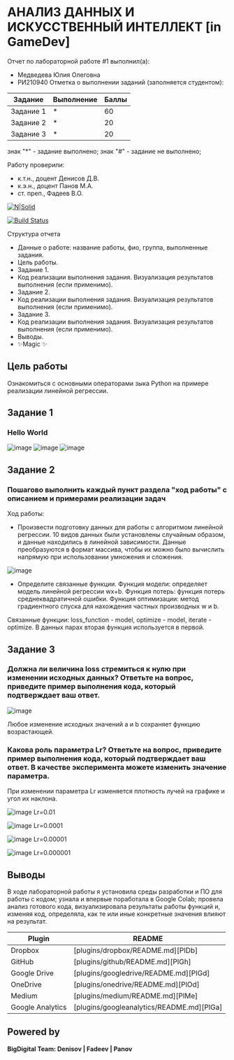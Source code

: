 # АНАЛИЗ ДАННЫХ И ИСКУССТВЕННЫЙ ИНТЕЛЛЕКТ [in GameDev]
Отчет по лабораторной работе #1 выполнил(а):
- Медведева Юлия Олеговна
- РИ210940
Отметка о выполнении заданий (заполняется студентом):

| Задание | Выполнение | Баллы |
| ------ | ------ | ------ |
| Задание 1 | * | 60 |
| Задание 2 | * | 20 |
| Задание 3 | * | 20 |

знак "*" - задание выполнено; знак "#" - задание не выполнено;

Работу проверили:
- к.т.н., доцент Денисов Д.В.
- к.э.н., доцент Панов М.А.
- ст. преп., Фадеев В.О.

[![N|Solid](https://cldup.com/dTxpPi9lDf.thumb.png)](https://nodesource.com/products/nsolid)

[![Build Status](https://travis-ci.org/joemccann/dillinger.svg?branch=master)](https://travis-ci.org/joemccann/dillinger)

Структура отчета

- Данные о работе: название работы, фио, группа, выполненные задания.
- Цель работы.
- Задание 1.
- Код реализации выполнения задания. Визуализация результатов выполнения (если применимо).
- Задание 2.
- Код реализации выполнения задания. Визуализация результатов выполнения (если применимо).
- Задание 3.
- Код реализации выполнения задания. Визуализация результатов выполнения (если применимо).
- Выводы.
- ✨Magic ✨

## Цель работы
Ознакомиться с основными операторами зыка Python на примере реализации линейной регрессии.

## Задание 1
### Hello World
![image](https://user-images.githubusercontent.com/62373163/192707909-84e3044e-8bb1-4717-8356-38ac4d514d58.png)
![image](https://user-images.githubusercontent.com/62373163/192707995-266aadab-e8f9-42a5-80b2-c75586408712.png)
![image](https://user-images.githubusercontent.com/62373163/192712624-d4a9fd26-0577-4d8a-abcb-e9474d0d0f52.png)


## Задание 2
### Пошагово выполнить каждый пункт раздела "ход работы" с описанием и примерами реализации задач
Ход работы:
- Произвести подготовку данных для работы с алгоритмом линейной регрессии. 10 видов данных были установлены случайным образом, и данные находились в линейной зависимости. Данные преобразуются в формат массива, чтобы их можно было вычислить напрямую при использовании умножения и сложения.

![image](https://user-images.githubusercontent.com/62373163/192714544-add8bf01-61e4-4783-a900-4bba394fedbf.png)

- Определите связанные функции. Функция модели: определяет модель линейной регрессии wx+b. Функция потерь: функция потерь среднеквадратичной ошибки. Функция оптимизации: метод градиентного спуска для нахождения частных производных w и b.

Связанные функции: loss_function - model, optimize - model, iterate - optimize. В данных парах вторая функция используется в первой.


## Задание 3
### Должна ли величина loss стремиться к нулю при изменении исходных данных? Ответьте на вопрос, приведите пример выполнения кода, который подтверждает ваш ответ.

![image](https://user-images.githubusercontent.com/62373163/192719996-09c8b158-1b09-4fa3-ac6a-cd266153509e.png)

Любое изменение исходных значений a и b сохраняет функцию возрастающей.

### Какова роль параметра Lr? Ответьте на вопрос, приведите пример выполнения кода, который подтверждает ваш ответ. В качестве эксперимента можете изменить значение параметра.

При изменении параметра Lr изменяется плотность лучей на графике и угол их наклона.

![image](https://user-images.githubusercontent.com/62373163/192724948-cb5d8730-9c93-4da9-a5b6-99c1adae2bc1.png) Lr=0.01

![image](https://user-images.githubusercontent.com/62373163/192724817-6882eb4f-759b-4198-8bd1-a0720ed2b9f7.png) Lr=0.0001

![image](https://user-images.githubusercontent.com/62373163/192725216-8b608a68-0ca6-45e0-87ce-20d8dc63c836.png) Lr=0.00001

![image](https://user-images.githubusercontent.com/62373163/192725104-35ac0859-8778-4a14-86e7-ffc2ccc3d4c7.png) Lr=0.000001



## Выводы

В ходе лабораторной работы я установила среды разработки и ПО для работы с кодом; узнала и впервые поработала в Google Colab; провела анализ готового кода, визуализировала результаты работы функций и, изменяя код, определяла, как те или иные конкретные значения влияют на результат.

| Plugin | README |
| ------ | ------ |
| Dropbox | [plugins/dropbox/README.md][PlDb] |
| GitHub | [plugins/github/README.md][PlGh] |
| Google Drive | [plugins/googledrive/README.md][PlGd] |
| OneDrive | [plugins/onedrive/README.md][PlOd] |
| Medium | [plugins/medium/README.md][PlMe] |
| Google Analytics | [plugins/googleanalytics/README.md][PlGa] |

## Powered by

**BigDigital Team: Denisov | Fadeev | Panov**
